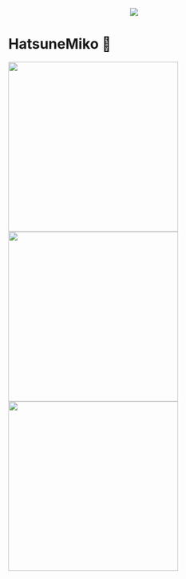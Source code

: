 <a href="https://github.com/HatsuneMiko">
  <p align="center">
    <img src="https://github-profile-trophy.vercel.app/?username=HatsuneMiko&column=7&theme=onedark"/>
  </p>
</a>

# HatsuneMiko 🌝
<img width="340px" src="https://github-readme-stats.vercel.app/api?username=HatsuneMiko&theme=vue-dark&count_private=true&show_icons=true">
<img width="340px" src="https://github-readme-stats.vercel.app/api/top-langs/?username=HatsuneMiko&theme=vue-dark&layout=compact">
<img width="340px" src="https://github-readme-stats.vercel.app/api/pin/?username=HatsuneMiko&repo=my-now-blog&theme=dark">
